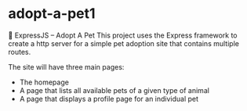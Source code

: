 # adopt-a-pet1

🔨 ExpressJS – Adopt A Pet
This project uses the Express framework to create a http server for a simple pet adoption site that contains multiple routes.

The site will have three main pages:

- The homepage
- A page that lists all available pets of a given type of animal
- A page that displays a profile page for an individual pet
